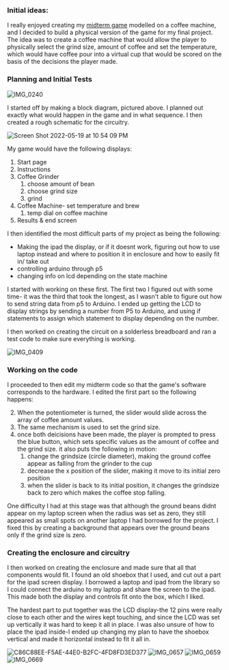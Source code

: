 ### Initial ideas:

I really enjoyed creating my [midterm game](https://editor.p5js.org/noorajabir/sketches/7erJ7QDXq) modelled on a coffee machine, and I decided to build a physical version of the game for my final project. The idea was to create a coffee machine that would allow the player to physically select the grind size, amount of coffee and set the temperature, which would have coffee pour into a virtual cup that would be scored on the basis of the decisions the player made. 

### Planning and Initial Tests

![IMG_0240](https://user-images.githubusercontent.com/98478196/169378212-d145ecc9-0cdd-4aae-a3c1-f1e393fefa14.jpg)

I started off by making a block diagram, pictured above. I planned out exactly what would happen in the game and in what sequence. I then created a rough schematic for the circuitry. 

![Screen Shot 2022-05-19 at 10 54 09 PM](https://user-images.githubusercontent.com/98478196/169379121-87d723c9-9164-4dcd-b3ca-826de62fa3c6.png)

My game would have the following displays:

1. Start page
2. Instructions
3. Coffee Grinder
    1. choose amount of bean
    2. choose grind size
    3. grind
4. Coffee Machine- set temperature and brew
    1. temp dial on coffee machine
5. Results & end screen

I then identified the most difficult parts of my project as being the following:

- Making the ipad the display, or if it doesnt work, figuring out how to use laptop instead and where to position it in enclosure and how to easily fit in/ take out
- controlling arduino through p5
- changing info on lcd depending on the state machine 

I started with working on these first. The first two I figured out with some time- it was the third that took the longest, as I wasn't able to figure out how to send string data from p5 to Arduino. I ended up getting the LCD to display strings by sending a number from P5 to Arduino, and using if statements to assign which statement to display depending on the number. 

I then worked on creating the circuit on a solderless breadboard and ran a test code to make sure everything is working. 

![IMG_0409](https://user-images.githubusercontent.com/98478196/169388749-9b6fc602-6a0b-48f6-82dd-3aa4577ecf59.JPG)

### Working on the code

I proceeded to then edit my midterm code so that the game's software corresponds to the hardware. I edited the first part so the following happens:

2. When the potentiometer is turned, the slider would slide across the array of coffee amount values. 
3. The same mechanism is used to set the grind size. 
4. once both deicisions have been made, the player is prompted to press the blue button, which sets specific values as the amount of coffee and the grind size. it also puts the following in motion:
    1. change the grindsize (circle diameter), making the ground coffee appear as falling from the grinder to the cup
    3. decrease the x position of the slider, making it move to its initial zero position
    4. when the slider is back to its initial position, it changes the grindsize back to zero which makes the coffee stop falling.

One difficulty I had at this stage was that although the ground beans didnt appear on my laptop screen when the radius was set as zero, they still appeared as small spots on another laptop I had borrowed for the project. I fixed this by creating a background that appears over the ground beans only if the grind size is zero. 



### Creating the enclosure and circuitry

I then worked on creating the enclosure and made sure that all that components would fit. I found an old shoebox that I used, and cut out a part for the ipad screen display. I borrowed a laptop and ipad from the library so I could connect the arduino to my laptop and share the screen to the ipad. This made both the display and controls fit onto the box, which I liked.

The hardest part to put together was the LCD display-the 12 pins were really close to each other and the wires kept touching, and since the LCD was set up vertically it was hard to keep it all in place. I was also unsure of how to place the ipad inside-I ended up changing my plan to have the shoebox vertical and made it horizontal instead to fit it all in.

![C86C88EE-F5AE-44E0-B2FC-4FD8FD3ED377](https://user-images.githubusercontent.com/98478196/169409432-5fe38ec2-610a-4bcf-8321-a3675c9bccdb.JPG)
![IMG_0657](https://user-images.githubusercontent.com/98478196/169409430-d1122528-e763-44a8-892c-e6a5082fde2d.JPG)
![IMG_0659](https://user-images.githubusercontent.com/98478196/169409424-2ae73787-4826-4733-8503-31953431c153.JPG)
![IMG_0669](https://user-images.githubusercontent.com/98478196/169409415-dee9f85d-1d0a-45a6-9b48-4aba0714202c.JPG)


